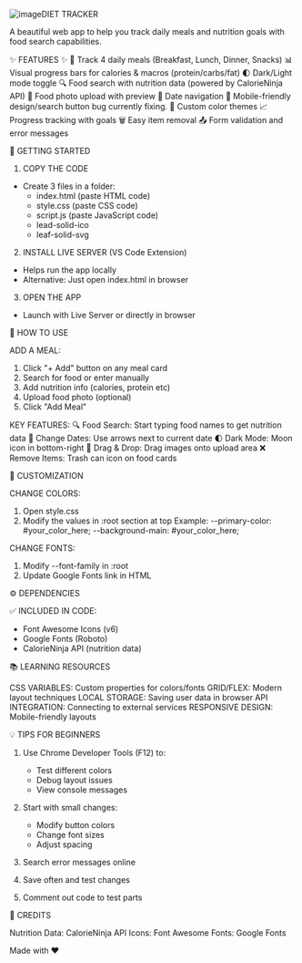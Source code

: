 ![image](https://github.com/user-attachments/assets/a5122695-3654-4c6a-aa4b-8cbd1d5c0cfc)DIET TRACKER 

A beautiful web app to help you track daily meals and nutrition goals 
with food search capabilities.

✨ FEATURES ✨
🍎 Track 4 daily meals (Breakfast, Lunch, Dinner, Snacks)
📊 Visual progress bars for calories & macros (protein/carbs/fat)
🌓 Dark/Light mode toggle
🔍 Food search with nutrition data (powered by CalorieNinja API)
📸 Food photo upload with preview
📅 Date navigation
📱 Mobile-friendly design/search button bug currently fixing.
🎨 Custom color themes
📈 Progress tracking with goals
🗑️ Easy item removal
📤 Form validation and error messages

🚀 GETTING STARTED

1. COPY THE CODE
- Create 3 files in a folder:
  - index.html (paste HTML code)
  - style.css (paste CSS code)
  - script.js (paste JavaScript code)
  - lead-solid-ico
  - leaf-solid-svg

2. INSTALL LIVE SERVER (VS Code Extension)
- Helps run the app locally
- Alternative: Just open index.html in browser

3. OPEN THE APP
- Launch with Live Server or directly in browser

📖 HOW TO USE

ADD A MEAL:
1. Click "+ Add" button on any meal card
2. Search for food or enter manually
3. Add nutrition info (calories, protein etc)
4. Upload food photo (optional)
5. Click "Add Meal"

KEY FEATURES:
🔍 Food Search: Start typing food names to get nutrition data
📅 Change Dates: Use arrows next to current date
🌓 Dark Mode: Moon icon in bottom-right
📸 Drag & Drop: Drag images onto upload area
❌ Remove Items: Trash can icon on food cards

🎨 CUSTOMIZATION

CHANGE COLORS:
1. Open style.css
2. Modify the values in :root section at top
Example:
--primary-color: #your_color_here;
--background-main: #your_color_here;

CHANGE FONTS:
1. Modify --font-family in :root
2. Update Google Fonts link in HTML <head>

⚙️ DEPENDENCIES

✅ INCLUDED IN CODE:
- Font Awesome Icons (v6)
- Google Fonts (Roboto)
- CalorieNinja API (nutrition data)

📚 LEARNING RESOURCES

CSS VARIABLES: Custom properties for colors/fonts
GRID/FLEX: Modern layout techniques
LOCAL STORAGE: Saving user data in browser
API INTEGRATION: Connecting to external services
RESPONSIVE DESIGN: Mobile-friendly layouts

💡 TIPS FOR BEGINNERS

1. Use Chrome Developer Tools (F12) to:
   - Test different colors
   - Debug layout issues
   - View console messages

2. Start with small changes:
   - Modify button colors
   - Change font sizes
   - Adjust spacing

3. Search error messages online
4. Save often and test changes
5. Comment out code to test parts

🙏 CREDITS

Nutrition Data: CalorieNinja API
Icons: Font Awesome
Fonts: Google Fonts

Made with ❤️ 


